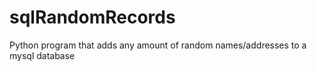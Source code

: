 # sqlRandomRecords
Python program that adds any amount of random names/addresses to a mysql database
